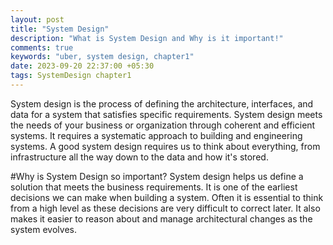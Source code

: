 ```yaml
---
layout: post
title: "System Design"
description: "What is System Design and Why is it important!"
comments: true
keywords: "uber, system design, chapter1"
date: 2023-09-20 22:37:00 +05:30
tags: SystemDesign chapter1
---
```


System design is the process of defining the architecture, interfaces, and data for a system that satisfies specific requirements. System design meets the needs of your business or organization through coherent and efficient systems. It requires a systematic approach to building and engineering systems. A good system design requires us to think about everything, from infrastructure all the way down to the data and how it's stored.

#Why is System Design so important?
System design helps us define a solution that meets the business requirements. It is one of the earliest decisions we can make when building a system. Often it is essential to think from a high level as these decisions are very difficult to correct later. It also makes it easier to reason about and manage architectural changes as the system evolves.